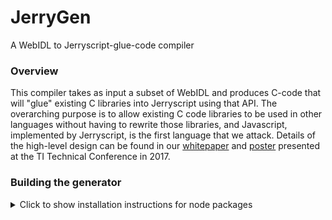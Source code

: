 # JerryGen
A WebIDL to Jerryscript-glue-code compiler

### Overview
This compiler takes as input a subset of WebIDL and produces C-code that will "glue" existing C libraries into Jerryscript using that API.  The overarching purpose is to allow existing C code libraries to be used in other languages without having to rewrite those libraries, and Javascript, implemented by Jerryscript, is the first language that we attack.  Details of the high-level design can be found in our [whitepaper](../docs/TLC_scripting_submission_2017.pdf) and [poster](../docs/Scripting_Poster.pdf) presented at the TI Technical Conference in 2017.

### Building the generator
<details>
<summary>Click to show installation instructions for node packages</summary><br>
First, if you clone the repo and cd into that directory, you should be able to run a single command:<br>
<code>npm install</code><br>
...the individual steps are as follows:

<td style="padding-top: 2px;">
#### the WebIDL parser:
<code>sudo npm install -g webidl2</code>
</td>

#### file i/o:<br>
<code>sudo npm install -g q-io
npm install file-exists</code><br>
#### ast compiler:
<code>sudo npm install -g hogan.js</code><br>
(NOTE: "hogan.js", not "hogan"!)<br>
#### boost-y type functions:
<code>sudo npm install lodash</code><br>
#### continuation passing/async calls through promises:
<code>sudo npm install q</code><br>

<code>npm install minimist</code>

...then set NODE_PATH to /usr/local/lib/node_modules (the "-g" on the npm-install command puts them here; you can alternatively install them locally, and then do the obvious... (in (t)csh, the .cshrc command is:
</details>

###
